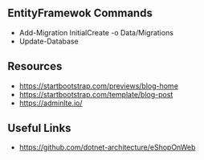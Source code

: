 ## EntityFramewok Commands
* Add-Migration InitialCreate -o Data/Migrations
* Update-Database

## Resources

* https://startbootstrap.com/previews/blog-home
* https://startbootstrap.com/template/blog-post
* https://adminlte.io/

## Useful Links

* https://github.com/dotnet-architecture/eShopOnWeb